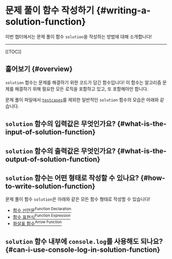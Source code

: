 # 문제 풀이 함수 작성하기 {#writing-a-solution-function}

<!-- @include: @/shared/wip.ko.md -->

이번 챕터에서는 문제 풀이 함수 `solution`을 작성하는 방법에 대해 소개합니다!

---

[[TOC]]

## 훑어보기 {#overview}

`solution` 함수는 문제를 해결하기 위한 코드가 담긴 함수입니다! 이 함수는 알고리즘 문제를 해결하기 위해 필요한 모든 로직을 포함하고 있고, 또 포함해야만 합니다.

문제 풀이 파일에서 [`testcases`](writing-test-cases)를 제외한 일반적인 `solution` 함수의 모습은 아래와 같습니다.

<!-- @include: @/shared/solution-file-example-min.ko.md -->

## `solution` 함수의 입력값은 무엇인가요? {#what-is-the-input-of-solution-function}

## `solution` 함수의 출력값은 무엇인가요? {#what-is-the-output-of-solution-function}

## `solution` 함수는 어떤 형태로 작성할 수 있나요? {#how-to-write-solution-function}

문제 풀이 함수 `solution`은 아래와 같은 모든 함수 형태로 작성할 수 있습니다!

- [함수 선언문<sup>Function Declaration</sup>](https://developer.mozilla.org/ko/docs/Web/JavaScript/Reference/Statements/function)
- [함수 표현식<sup>Function Expression</sup>](https://developer.mozilla.org/ko/docs/Web/JavaScript/Reference/Operators/function)
- [화살표 함수<sup>Arrow Function</sup>](https://developer.mozilla.org/ko/docs/Web/JavaScript/Reference/Functions/Arrow_functions)

## `solution` 함수 내부에 `console.log`를 사용해도 되나요? {#can-i-use-console-log-in-solution-function}
